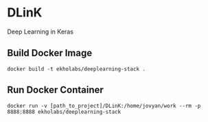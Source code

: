 # DLinK

Deep Learning in Keras

## Build Docker Image

```docker build -t ekholabs/deeplearning-stack .```

## Run Docker Container

```docker run -v [path_to_project]/DLinK:/home/jovyan/work --rm -p 8888:8888 ekholabs/deeplearning-stack```
